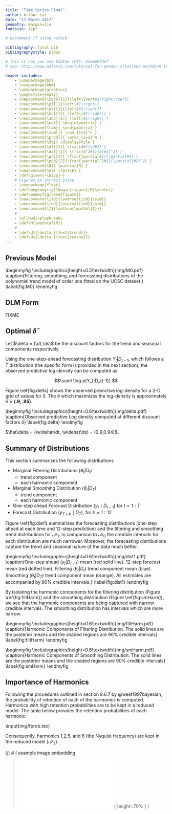 ```yaml
---
title: "Time Series Final"
author: Arthur Lui
date: "17 March 2017"
geometry: margin=1in
fontsize: 12pt

# Uncomment if using natbib:

bibliography: final.bib
bibliographystyle: plain 

# This is how you use bibtex refs: @nameOfRef
# see: http://www.mdlerch.com/tutorial-for-pandoc-citations-markdown-to-latex.html

header-includes: 
    - \usepackage{bm}
    - \usepackage{bbm}
    - \usepackage{graphicx}
    - \pagestyle{empty}
    - \newcommand{\norm}[1]{\left\lVert#1\right\rVert}
    - \newcommand{\p}[1]{\left(#1\right)}
    - \newcommand{\bk}[1]{\left[#1\right]}
    - \newcommand{\bc}[1]{ \left\{#1\right\} }
    - \newcommand{\abs}[1]{ \left|#1\right| }
    - \newcommand{\mat}{ \begin{pmatrix} }
    - \newcommand{\tam}{ \end{pmatrix} }
    - \newcommand{\suml}{ \sum_{i=1}^n }
    - \newcommand{\prodl}{ \prod_{i=1}^n }
    - \newcommand{\ds}{ \displaystyle }
    - \newcommand{\df}[2]{ \frac{d#1}{d#2} }
    - \newcommand{\ddf}[2]{ \frac{d^2#1}{d{#2}^2} }
    - \newcommand{\pd}[2]{ \frac{\partial#1}{\partial#2} }
    - \newcommand{\pdd}[2]{\frac{\partial^2#1}{\partial{#2}^2} }
    - \newcommand{\N}{ \mathcal{N} }
    - \newcommand{\E}{ \text{E} }
    - \def\given{~\bigg|~}
    # Figures in correct place
    - \usepackage{float}
    - \def\beginmyfig{\begin{figure}[H]\center}
    - \def\endmyfig{\end{figure}}
    - \newcommand{\iid}{\overset{iid}{\sim}}
    - \newcommand{\ind}{\overset{ind}{\sim}}
    - \newcommand{\I}{\mathrm{\mathbf{I}}}
    #
    - \allowdisplaybreaks
    - \def\M{\mathcal{M}}
    #
    - \def\dt{\delta_{\text{trend}}}
    - \def\ds{\delta_{\text{season}}}
---
```


## Previous Model

\beginmyfig
\includegraphics[height=0.5\textwidth]{img/M0.pdf}
\caption{Filtering, smoothing, and forecasting distributions of the polynomial trend model of order one fitted on the UCSC dataset.}
\label{fig:M0}
\endmyfig


## DLM Form
FIXME

## Optimal $\hat\delta$

Let $\delta = (\dt,\ds)$ be the discount factors for the trend and seasonal
components respectively.

Using the one-step-ahead forecasting distribution $Y_t | D_{t-1}$, which follows a
$T$ distribution (the specific form is provided in the next section), the 
observed predictive log-density can be computed as 

$$\suml \log p(Y_t|D_{t-1}).$$

Figure \ref{fig:delta} shows the observed predictive log-density for a 2-D grid
of values for $\delta$. The $\delta$ which maximizes the log-density is
approximately $\hat\delta = \bm{(.9,.95)}$.

\beginmyfig
\includegraphics[height=0.6\textwidth]{img/delta.pdf}
\caption{Observed predictive Log density computed at different discount factors $\delta$}
\label{fig:delta}
\endmyfig

$\hat\delta = (\widehat\dt, \widehat\ds) = (0.9,0.94)$.

## Summary of Distributions

This section summarizes the following distributions

- Marginal Filtering Distributions $(\theta_t | D_t)$
    - trend component
    - each harmonic component
- Marginal Smoothing Distribution $(\theta_t | D_T)$
    - trend component
    - each harmonic component
- One-step ahead Forecast Distribution $(y_t \mid D_{t-1})$ for $t=1:T$
- Forecast Distribution $(y_{T+k} \mid D_T)$, for $k=1:12$

Figure \ref{fig:dist1} summarizes the forecasting distributions (one-step ahead at
each time and 12-step prediction) and the filtering and smoothing trend 
distributions for $\mathcal{M}_1$. In comparison to $\mathcal{M}_0$ the 
credible intervals for each distribution are much narrower. 
Moreover, the forecasting distributions capture the trend and seasonal nature
of the data much better.

\beginmyfig
\includegraphics[height=0.6\textwidth]{img/dist1.pdf}
\caption{One-step ahead $(y_t|D_{t-1})$ mean (red solid line). 12-step forecast mean (red dotted line). Filtering $(\theta_t|D_t)$ trend component mean (blue). Smoothing $(\theta_t|D_T)$ trend component mean (orange). All estimates are accompanied by 90\% credible intervals.}
\label{fig:dist1}
\endmyfig

By isolating the harmonic components for the filtering distribution (Figure
\ref{fig:filtHarm}) and the smoothing distribution (Figure \ref{fig:smHarm}),
we see that the harmonic components are being captured with narrow credible
intervals. The smoothing distribution has intervals which are more narrow.

\beginmyfig
\includegraphics[height=0.6\textwidth]{img/filtHarm.pdf}
\caption{Harmonic Components of Filtering Distribution. The solid lines are the posterior means and the shaded regions are 90\% credible intervals}
\label{fig:filtHarm}
\endmyfig

\beginmyfig
\includegraphics[height=0.6\textwidth]{img/smHarm.pdf}
\caption{Harmonic Components of Smoothing Distribution. The solid lines are the posterior means and the shaded regions are 90\% credible intervals}
\label{fig:smHarm}
\endmyfig

## Importance of Harmonics

Following the procedures outlined in section 8.6.7 by @west1997bayesian, the
probability of retention of each of the harmonics is computed. Harmonics
with high retention probabilities are to be kept in a reduced model.
The table below provides the retention probabilities of each harmonic.

\input{img/fprob.tex}

Consequently, harmonics 1,2,5, and 6 (the Nyquist frequency) are kept in the 
reduced model $(\mathcal{M}_2)$.


[//]: # ( example image embedding
\beginmyfig
\includegraphics[height=0.5\textwidth]{path/to/img/img.pdf}
\caption{some caption}
\label{fig:mylabel}
% reference by: \ref{fig:mylabel}
\endmyfig
)
[//]: # ( example image embedding
> ![some caption.\label{mylabel}](path/to/img/img.pdf){ height=70% }
)

[//]: # ( example two figs side-by-side
\begin{figure*}
  \begin{minipage}{.45\linewidth}
    \centering \includegraphics[height=1\textwidth]{img1.pdf}
    \caption{some caption}
    \label{fig:myLabel1}
  \end{minipage}\hfill
  \begin{minipage}{.45\linewidth}
    \centering \includegraphics[height=1\textwidth]{img2.pdf}
    \caption{some caption}
    \label{fig:myLabel2}
  \end{minipage}
\end{figure*}
)


[//]: # (Footnotes:)


